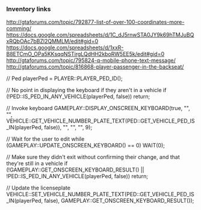 ### Inventory links<br>
http://gtaforums.com/topic/792877-list-of-over-100-coordinates-more-comming/<br>
https://docs.google.com/spreadsheets/d/1C_dJ5rnwSTA0JY9k69hTMJuBQxRQbOAc7bBZl2QMMLM/edit#gid=0<br>
https://docs.google.com/spreadsheets/d/1xxR-B8ETCmO_OPa5KKsqqNSTirgLQdHH2kboRW5EE5k/edit#gid=0<br>
http://gtaforums.com/topic/795824-q-mobile-phone-text-message/<br>
http://gtaforums.com/topic/816868-player-passenger-in-the-backseat/<br>

//
Ped playerPed = PLAYER::PLAYER_PED_ID();

// No point in displaying the keyboard if they aren't in a vehicle
if (!PED::IS_PED_IN_ANY_VEHICLE(playerPed, false)) return;

// Invoke keyboard
GAMEPLAY::DISPLAY_ONSCREEN_KEYBOARD(true, "", "", VEHICLE::GET_VEHICLE_NUMBER_PLATE_TEXT(PED::GET_VEHICLE_PED_IS_IN(playerPed, false)), "", "", "", 9);

// Wait for the user to edit
while (GAMEPLAY::UPDATE_ONSCREEN_KEYBOARD() == 0) WAIT(0);

// Make sure they didn't exit without confirming their change, and that they're still in a vehicle
if (!GAMEPLAY::GET_ONSCREEN_KEYBOARD_RESULT() || !PED::IS_PED_IN_ANY_VEHICLE(playerPed, false)) return;

// Update the licenseplate
VEHICLE::SET_VEHICLE_NUMBER_PLATE_TEXT(PED::GET_VEHICLE_PED_IS_IN(playerPed, false), GAMEPLAY::GET_ONSCREEN_KEYBOARD_RESULT());
